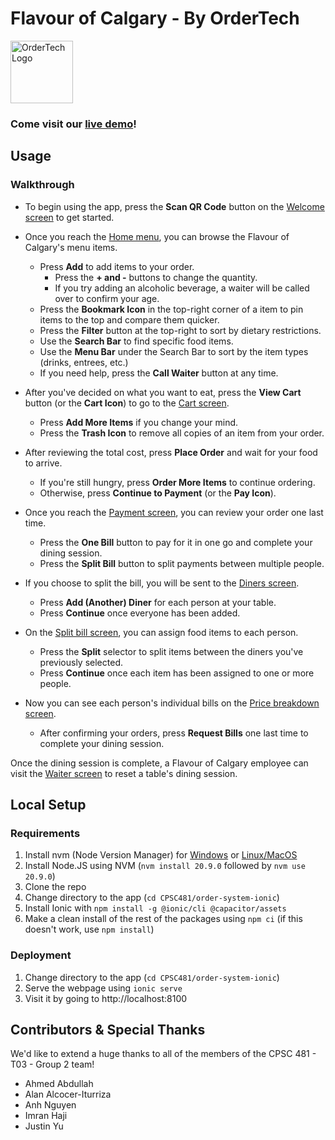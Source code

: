 # Flavour of Calgary - By OrderTech

<a target="_blank" href="https://flavour-of-calgary.vercel.app/">
    <img src="https://flavour-of-calgary.vercel.app/assets/ordertechlogo-8c41d2f3.png" width="100" height="100" alt="OrderTech Logo" />
</a>

### Come visit our **[live demo](https://flavour-of-calgary.vercel.app/)**!

## Usage

### Walkthrough

* To begin using the app, press the **Scan QR Code** button on the [Welcome screen](https://flavour-of-calgary.vercel.app/) to get started.

* Once you reach the [Home menu](https://flavour-of-calgary.vercel.app/home), you can browse the Flavour of Calgary's menu items.
  * Press **Add** to add items to your order.
    * Press the **+ and -** buttons to change the quantity.
    * If you try adding an alcoholic beverage, a waiter will be called over to confirm your age.
  * Press the **Bookmark Icon** in the top-right corner of a item to pin items to the top and compare them quicker.
  * Press the **Filter** button at the top-right to sort by dietary restrictions.
  * Use the **Search Bar** to find specific food items.
  * Use the **Menu Bar** under the Search Bar to sort by the item types (drinks, entrees, etc.)
  * If you need help, press the **Call Waiter** button at any time.

* After you've decided on what you want to eat, press the **View Cart** button (or the **Cart Icon**) to go to the [Cart screen](https://flavour-of-calgary.vercel.app/cart).
  * Press **Add More Items** if you change your mind.
  * Press the **Trash Icon** to remove all copies of an item from your order.

* After reviewing the total cost, press **Place Order** and wait for your food to arrive.
  * If you're still hungry, press **Order More Items** to continue ordering.
  * Otherwise, press **Continue to Payment** (or the **Pay Icon**).

* Once you reach the [Payment screen](https://flavour-of-calgary.vercel.app/pay), you can review your order one last time.
  * Press the **One Bill** button to pay for it in one go and complete your dining session.
  * Press the **Split Bill** button to split payments between multiple people.

* If you choose to split the bill, you will be sent to the [Diners screen](https://flavour-of-calgary.vercel.app/pay/add-diners).
  * Press **Add (Another) Diner** for each person at your table.
  * Press **Continue** once everyone has been added.

* On the [Split bill screen](https://flavour-of-calgary.vercel.app/pay/split-bill), you can assign food items to each person.
  * Press the **Split** selector to split items between the diners you've previously selected.
  * Press **Continue** once each item has been assigned to one or more people.

* Now you can see each person's individual bills on the [Price breakdown screen](https://flavour-of-calgary.vercel.app/pay/split-bill-breakdown).
  * After confirming your orders, press **Request Bills** one last time to complete your dining session.

Once the dining session is complete, a Flavour of Calgary employee can visit the [Waiter screen](https://flavour-of-calgary.vercel.app/waiter) to reset a table's dining session.

## Local Setup

### Requirements

1. Install nvm (Node Version Manager) for [Windows](https://github.com/coreybutler/nvm-windows) or [Linux/MacOS](https://github.com/nvm-sh/nvm)
2. Install Node.JS using NVM (`nvm install 20.9.0` followed by `nvm use 20.9.0`)
3. Clone the repo
4. Change directory to the app (`cd CPSC481/order-system-ionic`)
5. Install Ionic with `npm install -g @ionic/cli @capacitor/assets`
6. Make a clean install of the rest of the packages using `npm ci` (if this doesn't work, use `npm install`)



### Deployment
1. Change directory to the app (`cd CPSC481/order-system-ionic`)
2. Serve the webpage using `ionic serve`
3. Visit it by going to http://localhost:8100



## Contributors & Special Thanks

We'd like to extend a huge thanks to all of the members of the CPSC 481 - T03 - Group 2 team!

* Ahmed Abdullah
* Alan Alcocer-Iturriza
* Anh Nguyen
* Imran Haji
* Justin Yu